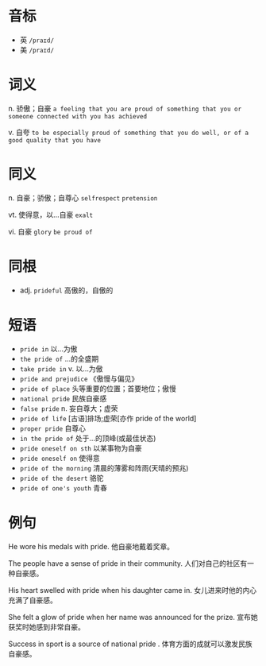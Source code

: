 # 音标

- 英 `/praɪd/`
- 美 `/praɪd/`

# 词义

n. 骄傲；自豪
`a feeling that you are proud of something that you or someone connected with you has achieved`

v. 自夸
`to be especially proud of something that you do well, or of a good quality that you have`

# 同义

n. 自豪；骄傲；自尊心
`selfrespect` `pretension`

vt. 使得意，以…自豪
`exalt`

vi. 自豪
`glory` `be proud of`

# 同根

- adj. `prideful` 高傲的，自傲的

# 短语

- `pride in` 以…为傲
- `the pride of` ...的全盛期
- `take pride in` v. 以…为傲
- `pride and prejudice` 《傲慢与偏见》
- `pride of place` 头等重要的位置；首要地位；傲慢
- `national pride` 民族自豪感
- `false pride` n. 妄自尊大；虚荣
- `pride of life` [古语]排场;虚荣[亦作 pride of the world]
- `proper pride` 自尊心
- `in the pride of` 处于…的顶峰(或最佳状态)
- `pride oneself on sth` 以某事物为自豪
- `pride oneself on` 使得意
- `pride of the morning` 清晨的薄雾和阵雨(天晴的预兆)
- `pride of the desert` 骆驼
- `pride of one's youth` 青春

# 例句

He wore his medals with pride.
他自豪地戴着奖章。

The people have a sense of pride in their community.
人们对自己的社区有一种自豪感。

His heart swelled with pride when his daughter came in.
女儿进来时他的内心充满了自豪感。

She felt a glow of pride when her name was announced for the prize.
宣布她获奖时她感到非常自豪。

Success in sport is a source of national pride .
体育方面的成就可以激发民族自豪感。


